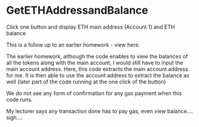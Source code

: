# GetETHAddressandBalance
Click one button and display ETH main address (Account 1) and ETH balance

This is a follow up to an earlier homework - view here.

The earlier homework, although the code enables to view the balances of all the tokens along with the main account, I would still have to input the main account address.
Here, this code extracts the main account address for me. It is then able to use the account address to extract the balance as well (later part of the code running at the one click of the button)

We do not see any form of confirmation for any gas payment when this code runs.

My lecturer says any transaction done has to pay gas, even view balance.... sigh....
